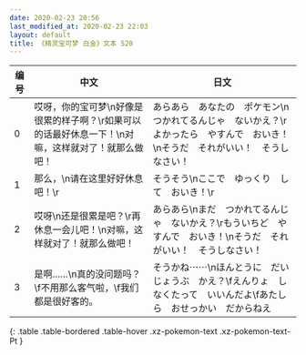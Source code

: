 ```yaml
---
date: 2020-02-23 20:56
last_modified_at: 2020-02-23 22:03
layout: default
title: 《精灵宝可梦 白金》文本 520
---
```

| 编号 | 中文 | 日文 |
| ---- | ---- | ---- |
| 0 | 哎呀，你的宝可梦\n好像是很累的样子啊？\r如果可以的话最好休息一下！\n对嘛，这样就对了！就那么做吧！ | あらあら　あなたの　ポケモン\nつかれてるんじゃ　ないかえ？\rよかったら　やすんで　おいき！\nそうだ　それがいい！　そうしなさい！ |
| 1 | 那么，\n请在这里好好休息吧！\r | そうそう\nここで　ゆっくり　して　おいき！\r |
| 2 | 哎呀\n还是很累是吧？\r再休息一会儿吧！\n对嘛，这样就对了！就那么做吧！ | あらあら\nまだ　つかれてるんじゃ　ないかえ？\rもういちど　やすんで　おいき！\nそうだ　それがいい！　そうしなさい！ |
| 3 | 是啊……\n真的没问题吗？\f不用那么客气啦，\f我们都是很好客的。 | そうかね⋯⋯\nほんとうに　だいじょうぶ　かえ？\fえんりょ　しなくたって　いいんだよ\fあたしら　おせっかい　だからねえ |
{: .table .table-bordered .table-hover .xz-pokemon-text .xz-pokemon-text-Pt }
